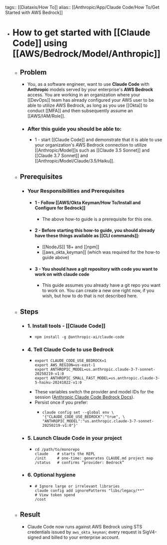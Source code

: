 tags:: [[Diataxis/How To]]
alias:: [[Anthropic/App/Claude Code/How To/Get Started with AWS Bedrock]]

- # How to get started with [[Claude Code]] using [[AWS/Bedrock/Model/Anthropic]]
	- ## Problem
		- You, as a software engineer, want to use **Claude Code** with **Anthropic** models served by your enterprise's **AWS Bedrock** access. You are working in an organization where your [[DevOps]] team has already configured your AWS user to be able to utilize AWS Bedrock, as long as you use [[Okta]] to conduct [[MFA]] and then subsequently assume an [[AWS/IAM/Role]].
		- ### After this guide you should be able to:
			- 1 - start [[Claude Code]] and demonstrate that it is able to use your organization's AWS Bedrock connection to utilize [[Anthropic/Model]]s such as [[Claude 3.5 Sonnet]] and [[Claude 3.7 Sonnet]] and [[Anthropic/Model/Claude/3.5/Haiku]].
	- ## Prerequisites
		- ### Your Responsibilities and Prerequisites
			- #### 1 - Follow [[AWS/Okta Keyman/How To/Install and Configure for Bedrock]]
				- The above how-to guide is a prerequisite for this one.
			- #### 2 - **Before** starting this how-to guide, you should **already** have these things **available** as [[CLI commands]]:
				- [[NodeJS]] 18+ and [[npm]]
				- [[aws_okta_keyman]] (which was required for the how-to guide above)
			- #### 3 - You should have a git repository with code you want to work on with claude code
				- This guide assumes you already have a git repo you want to work on. You can create a new one right now, if you wish, but how to do that is not described here.
	- ## Steps
		- ### 1. Install tools - [[Claude Code]]
			- `npm install -g @anthropic-ai/claude-code`
		- ### 4. Tell Claude Code to use Bedrock
			- ~~~
			  export CLAUDE_CODE_USE_BEDROCK=1
			  export AWS_REGION=us-east-1
			  export ANTHROPIC_MODEL=us.anthropic.claude-3-7-sonnet-20250219-v1:0
			  export ANTHROPIC_SMALL_FAST_MODEL=us.anthropic.claude-3-5-haiku-20241022-v1:0
			  ~~~
			- These variables switch the provider and model IDs for the session ([Anthropic Claude Code Bedrock Docs](https://docs.anthropic.com/en/docs/claude-code/bedrock-vertex?utm_source=chatgpt.com)).
			- Persist once if you prefer:
				- ~~~
				  claude config set --global env \
				  '{"CLAUDE_CODE_USE_BEDROCK":"true", \
				  "ANTHROPIC_MODEL":"us.anthropic.claude-3-7-sonnet-20250219-v1:0"}'
				  ~~~
		- ### 5. Launch Claude Code in your project
			- ~~~
			  cd /path/to/monorepo
			  claude    # starts the REPL
			  /init     # one-time: generates CLAUDE.md project map
			  /status   # confirms “provider: Bedrock”
			  ~~~
		- ### 6. Optional hygiene
			- ~~~
			  # Ignore large or irrelevant libraries
			  claude config add ignorePatterns "libs/legacy/**"
			  # View token spend
			  /cost
			  ~~~
	- ## Result
		- Claude Code now runs against AWS Bedrock using STS credentials issued by `aws_okta_keyman`; every request is SigV4-signed and billed to your enterprise account.